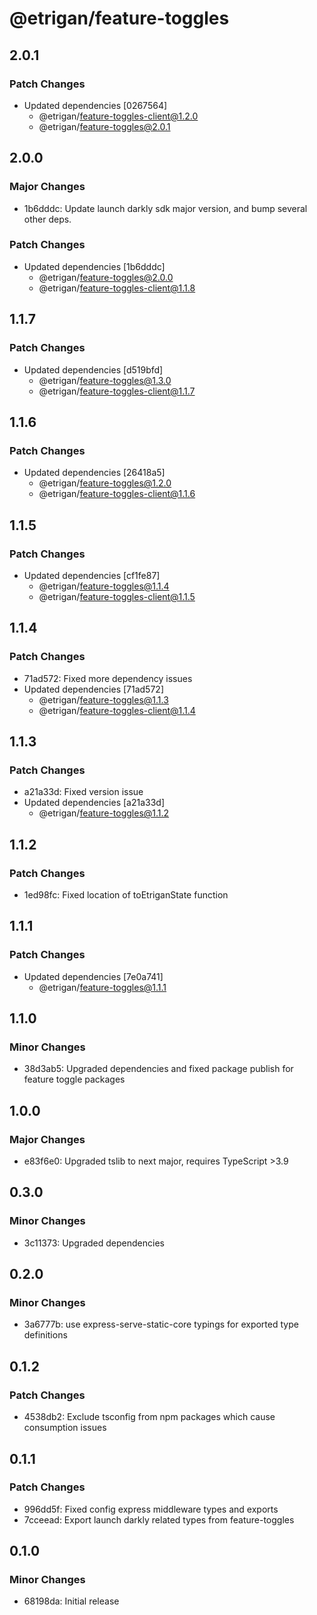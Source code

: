 # @etrigan/feature-toggles

## 2.0.1

### Patch Changes

- Updated dependencies [0267564]
  - @etrigan/feature-toggles-client@1.2.0
  - @etrigan/feature-toggles@2.0.1

## 2.0.0

### Major Changes

- 1b6dddc: Update launch darkly sdk major version, and bump several other deps.

### Patch Changes

- Updated dependencies [1b6dddc]
  - @etrigan/feature-toggles@2.0.0
  - @etrigan/feature-toggles-client@1.1.8

## 1.1.7

### Patch Changes

- Updated dependencies [d519bfd]
  - @etrigan/feature-toggles@1.3.0
  - @etrigan/feature-toggles-client@1.1.7

## 1.1.6

### Patch Changes

- Updated dependencies [26418a5]
  - @etrigan/feature-toggles@1.2.0
  - @etrigan/feature-toggles-client@1.1.6

## 1.1.5

### Patch Changes

- Updated dependencies [cf1fe87]
  - @etrigan/feature-toggles@1.1.4
  - @etrigan/feature-toggles-client@1.1.5

## 1.1.4

### Patch Changes

- 71ad572: Fixed more dependency issues
- Updated dependencies [71ad572]
  - @etrigan/feature-toggles@1.1.3
  - @etrigan/feature-toggles-client@1.1.4

## 1.1.3

### Patch Changes

- a21a33d: Fixed version issue
- Updated dependencies [a21a33d]
  - @etrigan/feature-toggles@1.1.2

## 1.1.2

### Patch Changes

- 1ed98fc: Fixed location of toEtriganState function

## 1.1.1

### Patch Changes

- Updated dependencies [7e0a741]
  - @etrigan/feature-toggles@1.1.1

## 1.1.0

### Minor Changes

- 38d3ab5: Upgraded dependencies and fixed package publish for feature toggle packages

## 1.0.0

### Major Changes

- e83f6e0: Upgraded tslib to next major, requires TypeScript >3.9

## 0.3.0

### Minor Changes

- 3c11373: Upgraded dependencies

## 0.2.0

### Minor Changes

- 3a6777b: use express-serve-static-core typings for exported type definitions

## 0.1.2

### Patch Changes

- 4538db2: Exclude tsconfig from npm packages which cause consumption issues

## 0.1.1

### Patch Changes

- 996dd5f: Fixed config express middleware types and exports
- 7cceead: Export launch darkly related types from feature-toggles

## 0.1.0

### Minor Changes

- 68198da: Initial release
